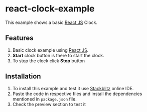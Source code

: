 # react-clock-example

This example shows a basic [React JS](https://reactjs.org) Clock.

## Features

1. Basic clock example using [React JS](https://reactjs.org).
2. **Start** clock button is there to start the clock.
3. To stop the clock click **Stop** button

## Installation

1. To install this example and test it use [Stackblitz](https://stackblitz.com) online IDE.
2. Paste the code in respective files and install the dependencies mentioned in `package.json` file.
3. Check the preview section to test it
